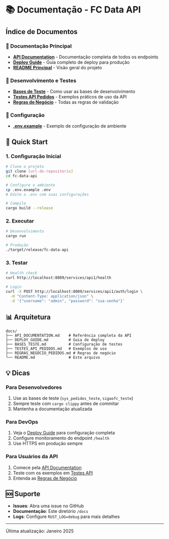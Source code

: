 # 📚 Documentação - FC Data API

## Índice de Documentos

### 📖 Documentação Principal
- [**API Documentation**](API_DOCUMENTATION.md) - Documentação completa de todos os endpoints
- [**Deploy Guide**](DEPLOY_GUIDE.md) - Guia completo de deploy para produção
- [**README Principal**](../README.md) - Visão geral do projeto

### 🧪 Desenvolvimento e Testes
- [**Bases de Teste**](BASES_TESTE.md) - Como usar as bases de desenvolvimento
- [**Testes API Pedidos**](TESTES_API_PEDIDOS.md) - Exemplos práticos de uso da API
- [**Regras de Negócio**](REGRAS_NEGOCIO_PEDIDOS.md) - Todas as regras de validação

### 🔧 Configuração
- [**.env.example**](../.env.example) - Exemplo de configuração de ambiente

## 🚀 Quick Start

### 1. Configuração Inicial
```bash
# Clone o projeto
git clone [url-do-repositorio]
cd fc-data-api

# Configure o ambiente
cp .env.example .env
# Edite o .env com suas configurações

# Compile
cargo build --release
```

### 2. Executar
```bash
# Desenvolvimento
cargo run

# Produção
./target/release/fc-data-api
```

### 3. Testar
```bash
# Health check
curl http://localhost:8089/services/api1/health

# Login
curl -X POST http://localhost:8089/services/api1/auth/login \
  -H "Content-Type: application/json" \
  -d '{"username": "admin", "password": "sua-senha"}'
```

## 📊 Arquitetura

```
docs/
├── API_DOCUMENTATION.md    # Referência completa da API
├── DEPLOY_GUIDE.md         # Guia de deploy
├── BASES_TESTE.md          # Configuração de testes
├── TESTES_API_PEDIDOS.md   # Exemplos de uso
├── REGRAS_NEGOCIO_PEDIDOS.md # Regras de negócio
└── README.md               # Este arquivo
```

## 💡 Dicas

### Para Desenvolvedores
1. Use as bases de teste (`sys_pedidos_teste`, `sigaofc_teste`)
2. Sempre teste com `cargo clippy` antes de commitar
3. Mantenha a documentação atualizada

### Para DevOps
1. Veja o [Deploy Guide](DEPLOY_GUIDE.md) para configuração completa
2. Configure monitoramento do endpoint `/health`
3. Use HTTPS em produção sempre

### Para Usuários da API
1. Comece pela [API Documentation](API_DOCUMENTATION.md)
2. Teste com os exemplos em [Testes API](TESTES_API_PEDIDOS.md)
3. Entenda as [Regras de Negócio](REGRAS_NEGOCIO_PEDIDOS.md)

## 🆘 Suporte

- **Issues**: Abra uma issue no GitHub
- **Documentação**: Este diretório `/docs`
- **Logs**: Configure `RUST_LOG=debug` para mais detalhes

---

Última atualização: Janeiro 2025
